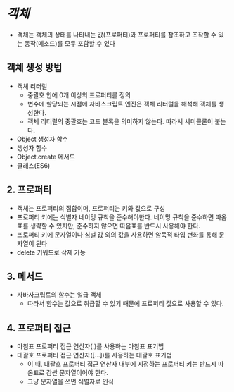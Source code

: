 # ***객체***
- 객체는 객체의 상태를 나타내는 값(프로퍼티)와 프로퍼티를 참조하고 조작할 수 있는 동작(메소드)를 모두 포함할 수 있다

## 객체 생성 방법
- 객체 리터럴
  - 중괄호 안에 0개 이상의 프로퍼티를 정의
  - 변수에 할당되는 시점에 자바스크립트 엔진은 객체 리터럴을 해석해 객체를 생성한다.
  - 객체 리터럴의 중괄호는 코드 블록을 의미하지 않는다. 따라서 세미클론이 붙는다.
- Object 생성자 함수
- 생성자 함수
- Object.create 메서드
- 클래스(ES6)

## 2. 프로퍼티
- 객체는 프로퍼티의 집합이며, 프로퍼티는 키와 값으로 구성
- 프로퍼티 키에는 식별자 네이밍 규칙을 준수해야한다. 네이밍 규칙을 준수하면 따옴표를 생략할 수 있지만, 준수하지 않으면 따옴표를 반드시 사용해야 한다.
- 프로퍼티 키에 문자열이나 심벌 값 외의 값을 사용하면 암묵적 타입 변화를 통해 문자열이 된다
- delete 키워드로 삭제 가능

## 3. 메서드
- 자바사크립트의 함수는 일급 객체
  - 따라서 함수는 값으로 취급할 수 있기 때문에 프로퍼티 값으로 사용할 수 있다.

## 4. 프로퍼티 접근
- 마침표 프로퍼티 접근 연산자(.)를 사용하는 마침표 표기법
- 대괄호 프로퍼티 접근 연산자([...])를 사용하는 대괄호 표기법
  - 이 때, 대괄호 프로퍼티 접근 연산자 내부에 지정하는 프로퍼티 키는 반드시 따옴표로 감싼 문자열이어야 한다.
  - 그냥 문자열을 쓰면 식별자로 인식
